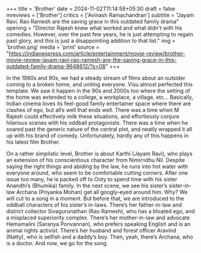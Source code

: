 +++
title = 'Brother'
date = 2024-11-02T11:14:58+05:30
draft = false
mreviews = ['Brother']
critics = ['Avinash Ramachandran']
subtitle = "Jayam Ravi, Rao Ramesh are the saving grace in this outdated family drama"
opening = "Director Rajesh knew what worked and what didn't with his comedies. However, over the past few years, he is just attempting to regain past glory, and this is just a disappointing addition to that list."
img = 'brother.png'
media = 'print'
source = "https://indianexpress.com/article/entertainment/movie-review/brother-movie-review-jayam-ravi-rao-ramesh-are-the-saving-grace-in-this-outdated-family-drama-9648612/?s=08"
+++

In the 1980s and 90s, we had a steady stream of films about an outsider coming to a broken home, and uniting everyone. Visu almost perfected this template. We saw it happen in the 90s and 2000s too where the setting of the home was extended to a college, a workplace, a village, etc… Basically, Indian cinema loves its feel-good family entertainer space where there are clashes of ego, but all’s well that ends well. There was a time when M Rajesh could effectively milk these situations, and effortlessly conjure hilarious scenes with his oddball protagonists. There was a time when he soared past the generic nature of the central plot, and neatly wrapped it all up with his brand of comedy. Unfortunately, hardly any of this happens in his latest film Brother.

On a rather simplistic level, Brother is about Karthi (Jayam Ravi), who plays an extension of his conscientious character from Nimirndhu Nil. Despite saying the right things and abiding by the law, he runs into hot water with everyone around, who seem to be comfortable cutting corners. After one issue too many, he is packed off to Ooty to spend time with his sister Anandhi’s (Bhumika) family. In the next scene, we see his sister’s sister-in-law Archana (Priyanka Mohan) get all googly-eyed around him. Why? We will cut to a song in a moment. But before that, we are introduced to the oddball characters of his sister’s in-laws. There’s her father-in-law and district collector Sivagurunathan (Rao Ramesh), who has a bloated ego, and a misplaced superiority complex. There’s her mother-in-law and advocate Hemamalini (Saranya Ponvannan), who prefers speaking English and is an animal rights activist. There’s her husband and forest officer Aravind (Natty), who is selfish and a daddy’s boy. Then, yeah, there’s Archana, who is a doctor. And now, we go for the song.
